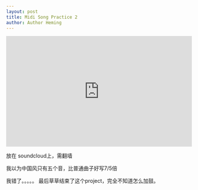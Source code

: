 ```yaml
---
layout: post
title: Midi Song Practice 2
author: Author Heming
---
```


<iframe width="100%" height="300" scrolling="no" frameborder="no" allow="autoplay" src="https://w.soundcloud.com/player/?url=https%3A//api.soundcloud.com/tracks/402307023&amp;color=%23ff5500&amp;auto_play=false&amp;hide_related=false&amp;show_comments=true&amp;show_user=true&amp;show_reposts=false&amp;show_teaser=true&amp;visual=true"></iframe>

放在 soundcloud上，需翻墙

我以为中国风只有五个音，比普通曲子好写7/5倍

我错了。。。。。 最后草草结束了这个project，完全不知道怎么加鼓。